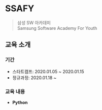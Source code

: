 # SSAFY
> 삼성 SW 아카데미  
Samsung Software Academy For Youth  

## 교육 소개
### 기간
  - 스타트캠프: 2020.01.05 ~ 2020.01.15
  - 정규과정: 2020.01.18 ~
### 교육 내용
- __Python__
